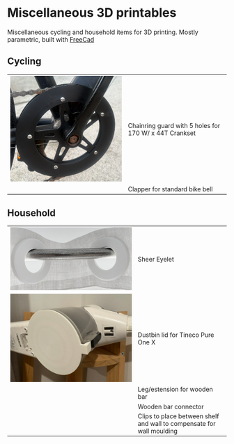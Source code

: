 # Miscellaneous 3D printables
Miscellaneous cycling and household items for 3D printing.
Mostly parametric, built with [FreeCad](https://github.com/FreeCAD/FreeCAD)


## Cycling
|||
|-|-|
|![Chainring](images/chainring.png)|Chainring guard with 5 holes for 170 W/ x 44T Crankset|
||Clapper for standard bike bell|

## Household
|||
|-|-|
|![Eyelet](images/sheer-eyelet.png)|Sheer Eyelet|
|![Dustbin](images/tinecolidnohole.png)|Dustbin lid for Tineco Pure One X|
||Leg/estension for wooden bar|
||Wooden bar connector|
||Clips to place between shelf and wall to compensate for wall moulding|

